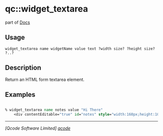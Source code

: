 qc::widget_textarea
===================

part of [Docs](../index.md)

Usage
-----
`
	widget_textarea name widgetName value text ?width size? ?height size? ?..?
    `

Description
-----------
Return an HTML form textarea element.

Examples
--------
```tcl

% widget_textarea name notes value "Hi There"
    <div contentEditable="true" id="notes" style="width:160px;height:100px" value="Hi There" name="notes">Hi There</div>

```

----------------------------------
*[Qcode Software Limited] [qcode]*

[qcode]: http://www.qcode.co.uk "Qcode Software"